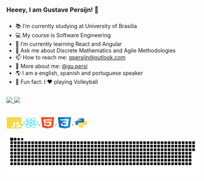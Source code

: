### Heeey, I am Gustave Persijn! 👋
###
- :books:	I’m currently studying at University of Brasilia
- :computer: My course is Software Engineering
- 🌱 I’m currently learning React and Angular
- 💬 Ask me about Discrete Mathematics and Agile Methodologies
- 📫 How to reach me: gpersijn@outlook.com
- :camera_flash: More about me:  <a href="https://www.instagram.com/gu.persi/">@gu.persi</a> 
- :earth_americas: I am a english, spanish and portuguese speaker 
- :volleyball: Fun fact: I :hearts: playing Volleyball
<br>
<div>
  <a href="https://github.com/gpersijn">
  <img height="180em" src="https://github-readme-stats.vercel.app/api?username=gpersijn&show_icons=true&theme=dark&include_all_commits=true&count_private=true"/>
  <img height="180em" src="https://github-readme-stats.vercel.app/api/top-langs/?username=gpersijn&layout=compact&langs_count=7&theme=dark"/>
</div>
 
<br>
  
<div style="display: inline_block"><br>
  <img align="center" height="30" width="40" src="https://raw.githubusercontent.com/devicons/devicon/master/icons/javascript/javascript-plain.svg">
  <img align="center" height="30" width="40" src="https://raw.githubusercontent.com/devicons/devicon/master/icons/react/react-original.svg">
  <img align="center"  height="30" width="40" src="https://raw.githubusercontent.com/devicons/devicon/master/icons/html5/html5-original.svg">
  <img align="center" height="30" width="40" src="https://raw.githubusercontent.com/devicons/devicon/master/icons/css3/css3-original.svg">
  <img align="center"  height="30" width="40" src="https://raw.githubusercontent.com/devicons/devicon/master/icons/python/python-original.svg">
</div>
  
  
![Snake animation](https://github.com/gpersijn/gpersijn/blob/output/github-contribution-grid-snake.svg)


